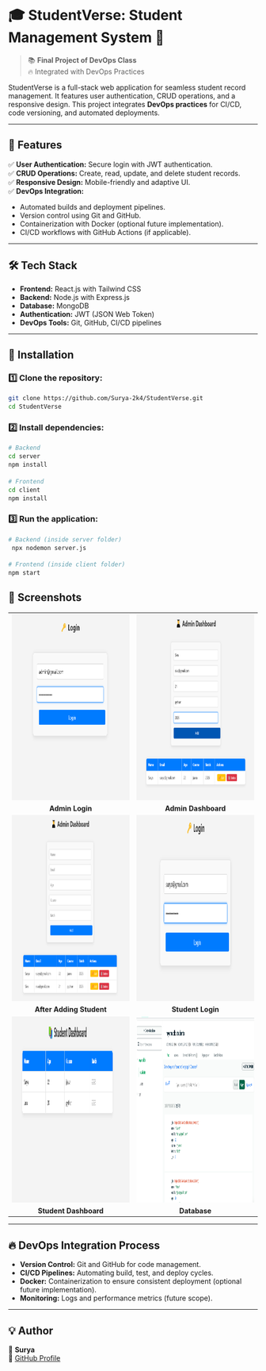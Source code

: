 
# 🎓 StudentVerse: Student Management System 🚀

> 📚 **Final Project of DevOps Class**  
> 🔥 Integrated with DevOps Practices  

StudentVerse is a full-stack web application for seamless student record management. It features user authentication, CRUD operations, and a responsive design. This project integrates **DevOps practices** for CI/CD, code versioning, and automated deployments.  

---

## 🌟 Features  
✅ **User Authentication:** Secure login with JWT authentication.  
✅ **CRUD Operations:** Create, read, update, and delete student records.  
✅ **Responsive Design:** Mobile-friendly and adaptive UI.  
✅ **DevOps Integration:**  
- Automated builds and deployment pipelines.  
- Version control using Git and GitHub.  
- Containerization with Docker (optional future implementation).  
- CI/CD workflows with GitHub Actions (if applicable).  

---

## 🛠️ Tech Stack  
- **Frontend:** React.js with Tailwind CSS  
- **Backend:** Node.js with Express.js  
- **Database:** MongoDB  
- **Authentication:** JWT (JSON Web Token)  
- **DevOps Tools:** Git, GitHub, CI/CD pipelines  

---

## 🚀 Installation  

### 1️⃣ **Clone the repository:**  
```bash
git clone https://github.com/Surya-2k4/StudentVerse.git
cd StudentVerse
```

### 2️⃣ **Install dependencies:**  
```bash
# Backend
cd server  
npm install  

# Frontend  
cd client  
npm install  
```

### 3️⃣ **Run the application:**  
```bash
# Backend (inside server folder)
 npx nodemon server.js  

# Frontend (inside client folder)
npm start  
```

## 📸 **Screenshots**

<table>
  <tr>
    <td><img src="./demo/adminlogin.png" alt="Admin Login" width="500" height="375"></td>
    <td><img src="./demo/admindashboard.png" alt="Admin Dashboard" width="500" height="375"></td>
  </tr>
  <tr>
    <td align="center"><b>Admin Login</b></td>
    <td align="center"><b>Admin Dashboard</b></td>
  </tr>
  <tr>
    <td><img src="./demo/afterAdd.png" alt="After Adding Student" width="500" height="375"></td>
    <td><img src="./demo/studlogin.png" alt="Student Login" width="500" height="375"></td>
  </tr>
  <tr>
    <td align="center"><b>After Adding Student</b></td>
    <td align="center"><b>Student Login</b></td>
  </tr>
  <tr>
    <td><img src="./demo/studdashboard.png" alt="Student Dashboard" width="500" height="375"></td>
    <td><img src="./demo/db.png" alt="Database" width="500" height="375"></td>
  </tr>
  <tr>
    <td align="center"><b>Student Dashboard</b></td>
    <td align="center"><b>Database</b></td>
  </tr>
</table>


---

## 🔥 DevOps Integration Process  
- **Version Control:** Git and GitHub for code management.  
- **CI/CD Pipelines:** Automating build, test, and deploy cycles.  
- **Docker:** Containerization to ensure consistent deployment (optional future implementation).  
- **Monitoring:** Logs and performance metrics (future scope).  

---

## 💡 Author  
👤 **Surya**  
🔗 [GitHub Profile](https://github.com/Surya-2k4)  


